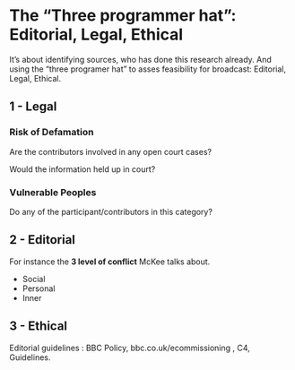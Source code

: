 #  The “Three programmer hat”: Editorial, Legal, Ethical

It’s about identifying sources, who has done this research already. And using the “three programer hat” to asses feasibility for broadcast: Editorial, Legal, Ethical.

## 1 - Legal

### Risk of Defamation
Are the contributors involved in any open court cases?

Would the information held up in court?


### Vulnerable Peoples
Do any of the participant/contributors in this category?

## 2 - Editorial

For instance the **3 level of conflict** McKee talks about.

- Social
- Personal
- Inner

<!-- TODO: add image from McCKee 3 level of conflict -->


## 3 - Ethical

Editorial guidelines : BBC Policy, bbc.co.uk/ecommissioning , C4, Guidelines.


